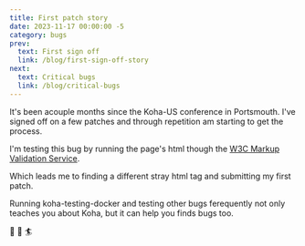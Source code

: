 ```yaml
---
title: First patch story
date: 2023-11-17 00:00:00 -5
category: bugs
prev:
  text: First sign off
  link: /blog/first-sign-off-story
next:
  text: Critical bugs
  link: /blog/critical-bugs
---
```


It's been acouple months since the Koha-US conference in Portsmouth. I've signed off on a few patches and through repetition am starting to get the process.

I'm testing this bug by running the page's html though the [W3C Markup Validation Service](https://validator.w3.org/#validate_by_input+with_options). 
<Bug :id='35157'/>

Which leads me to finding a different stray html tag and submitting my first patch.
<Bug :id='35365'/>

Running koha-testing-docker and testing other bugs ferequently not only teaches you about Koha, but it can help you finds bugs too.

:bug:
:ocean:
:surfer: